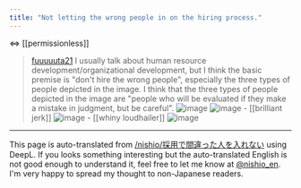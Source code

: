 ```yaml
---
title: "Not letting the wrong people in on the hiring process."
---
```


⇔ [[permissionless]]

> [fuuuuuta21](https://x.com/fuuuuuta21/status/1574360383497846785) I usually talk about human resource development/organizational development, but I think the basic premise is "don't hire the wrong people", especially the three types of people depicted in the image. I think that the three types of people depicted in the image are "people who will be evaluated if they make a mistake in judgment, but be careful".
> ![image](https://gyazo.com/fbfe6291e78e357a648d533ab19b13b6/thumb/1000)
>  ![image](https://gyazo.com/6c42f937e429417aa4835ee437781804/thumb/1000)
    - [[brilliant jerk]]
>  ![image](https://gyazo.com/832f8a1d9fd36188c663be2e3bbaae93/thumb/1000)
    - [[whiny loudhailer]]
>  ![image](https://gyazo.com/f23154af1a9deffe31a338b8f74bc2e1/thumb/1000)


---
This page is auto-translated from [/nishio/採用で間違った人を入れない](https://scrapbox.io/nishio/採用で間違った人を入れない) using DeepL. If you looks something interesting but the auto-translated English is not good enough to understand it, feel free to let me know at [@nishio_en](https://twitter.com/nishio_en). I'm very happy to spread my thought to non-Japanese readers.